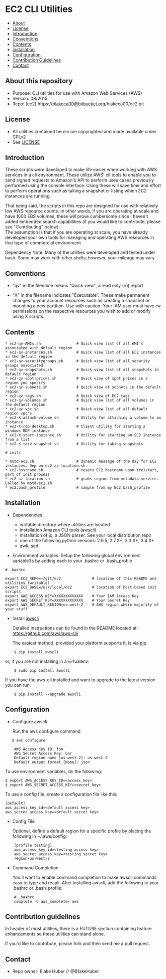 # EC2 CLI Utilities  

* [About](#About)
* [License](#License)
* [Introduction](#Introduction)
* [Conventions](#conventions)
* [Contents](#contents)
* [Installation](#installation)
* [Configuration](#configuration)
* [Contribution Guidelines](#contribution)
* [Contact](#contact)

## About this repository 

* Purpose:  	CLI utilities for use with Amazon Web Services (AWS)
* Version:	08/2015
* Repo: 	[ec2] https://blakeca00@bitbucket.org/blakeca00/ec2.git


## License 

* All utilities contained herein are copyrighted and made available under GPLv2
* See [LICENSE](https://www.gnu.org/licenses/gpl-2.0.html)


## Introduction 

These scripts were developed to make life easier when working with AWS services
in a cli environment.  These utilize AWS' cli tools to enable you to send signed 
requests to Amazon's API to perform uses cases previously performed using the 
console interface.  Using these will save time and effort to perform operations
such as taking a snapshot or listing which EC2 instances are running.

That being said, the scripts in this repo are designed for use with relatively
low AWS resource counts.  In other words, if you are operating at scale and have
1000 EBS volumes, these will prove cumbersome since I haven't added embedded
search capabilities (if you would like to contribute, please see "Contributing" below).  
The assumption is that if you are operating at scale, you have already developed
your own tools for managing and operating AWS resources in that type of
commercial environment.

Dependency Note:  Many of the utilities were developed and tested under bash.
Some may work with other shells; however, your mileage may vary.


## Conventions ##

* "qv" in the filename means "Quick view", a read only (ro) report


* "X" in the filename indicates "Executable".  These make permanent changes to your 
      account resources such as creating a snapshot or mounting a new partition.  Use 
      with caution.  Your IAM user must have rw permissions on the respective
      resources you wish to add or modify using X scripts.


## Contents ##
````
* ec2-qv-AMIs.sh                # Quick view list of all AMI's associated with default region
* ec2-qv-instances.sh           # Quick view list of all EC2 instances in the default region 
* ec2-qv-securitygroups.sh      # Quick view list of all security groups associated
* ec2-qv-snapshots.sh           # Quick view list of all snapshots in default region
* ec2-qv-spot-prices.sh         # Quick view of spot prices in a region you specify
* ec2-qv-subnets.sh             # Quick view of subnets in the default region
* ec2-qv-tags.sh                # Quick view of EC2 tags
* ec2-qv-volumes.sh             # Quick view list of all volumes in the default region
* ec2-qv-vpc.sh                 # Quick view list of all default region vpc's
* ec2-X-attach-volume.sh        # Utility for attaching a volume to an instance
* ec2-X-rdp-desktop.sh          # Client utility for starting a windows RDP instance
* ec2-X-start-instance.sh       # Utility for starting an EC2 instance from a list
* ec2-X-take-snapshot.sh        # Utility for taking snapshots

# init/ 

* motd-ec2.sh                   # dynamic message of the day for EC2 instances. Dep on ec2-az-location.sh
* ec2-hostname.sh               # resets EC2 hostname upon (re)start, part of init process
* ec2-az-location.sh            # grabs region from metadata service. Called by motd-ec2.sh
* ec2.bash_profile              # sample from my EC2 bash_profile
````

## Installation ##

* Dependencies 
	- writable directory where utilities are located
	- installation Amazon CLI tools (awscli)
	- installation of jq, a JSON parser.  See your local distribution repo
	- one of the following python versions: 2.6.5, 2.7.X+, 3.3.X+, 3.4.X+
	- awk, sed


* Environment variables: 
	Setup the following global environment variable3s by adding each to your
	.bashrc or .bash_profile
````                              
# .bashrc 

export EC2_REPO=~/git/ec2              # location of this README and utilities (writable)
export EC2_BASE=/usr/local/ec2         # location of host-based init scripts
export AWS_ACCESS_KEY=XXXXXXXXXXXXX    # Your IAM Access Key
export AWS_SECRET_KEY=XXXXXXXXXXXXX    # Your Secret Key
export AWS_DEFAULT_REGION=us-west-2    # AWS region where majority of your stuff 
````


* Install [awscli](https://github.com/aws/aws-cli/)
	
	Detailed instructions can be found in the README located at:
	https://github.com/aws/aws-cli/

	The easiest method, provided your platform supports it, is via [pip](http://www.pip-installer.org/en/latest).

````
    $ pip install awscli
````
   or, if you are not installing in a virtualenv:
````
    $ sudo pip install awscli
````
   If you have the aws-cli installed and want to upgrade to the latest version you can run:
````
    $ pip install --upgrade awscli
````

## Configuration ##

* Configure awscli 

   Run the aws configure command:

````
   $ aws configure
	
	AWS Access Key ID: foo
	AWS Secret Access Key: bar
	Default region name [us-west-2]: us-west-2
	Default output format [None]: json
````

   To use environment variables, do the following:

	$ export AWS_ACCESS_KEY_ID=<access_key>
	$ export AWS_SECRET_ACCESS_KEY=<secret_key>

   To use a config file, create a configuration file like this:

	[default]
	aws_access_key_id=<default access key>
	aws_secret_access_key=<default secret key>

* Config File 
   
    Optional, define a default region for a specific profile by
    placing the following in ~/.aws/config:
````
	[profile testing]
	aws_access_key_id=<testing access key>
	aws_secret_access_key=<testing secret key>
	region=us-west-2
````

* Command Completion 
   	
	You'll want to enable command completion to make awscli
	commands easy to type and recall.  After installing awscli,
	add the following to your .bashrc or .bash_profile:
````
	# .bashrc
	complete -C aws_completer aws
````
   
## Contribution guidelines ##

   In header of most utilities, there is a FUTURE section
   containing feature enhancements so these utilities can stand
   alone.

   If you'd like to contribute, please fork and then send me 
   a pull request.


## Contact ##

* Repo owner:  Blake Huber // @B1akeHuber
